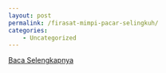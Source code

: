 ```yaml
---
layout: post
permalink: /firasat-mimpi-pacar-selingkuh/
categories:
    - Uncategorized
---
```


[Baca Selengkapnya](/07)